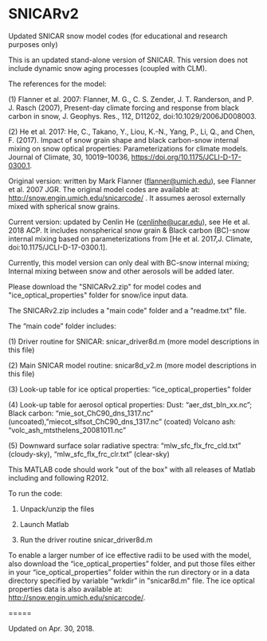 # SNICARv2
Updated SNICAR snow model codes (for educational and research purposes only)

This is an updated stand-alone version of SNICAR. This version does not include dynamic snow aging processes (coupled with CLM). 


The references for the model:

(1) Flanner et al. 2007: Flanner, M. G., C. S. Zender, J. T. Randerson, and P. J. Rasch (2007), Present-day climate forcing and response from black carbon in snow, J. Geophys. Res., 112, D11202, doi:10.1029/2006JD008003.

(2) He et al. 2017: He, C., Takano, Y., Liou, K.-N., Yang, P., Li, Q., and Chen, F. (2017). Impact of snow grain shape and black carbon-snow internal mixing on snow optical properties: Parameterizations for climate models. Journal of Climate, 30, 10019–10036, https://doi.org/10.1175/JCLI-D-17-0300.1.


Original version: written by Mark Flanner (flanner@umich.edu), see Flanner et al. 2007 JGR. The original model codes are available at: http://snow.engin.umich.edu/snicarcode/ . It assumes aerosol externally mixed with spherical snow grains.

Current version: updated by Cenlin He (cenlinhe@ucar.edu), see He et al. 2018 ACP. It includes nonspherical snow grain & Black carbon (BC)-snow internal mixing based on parameterizations from [He et al. 2017,J. Climate, doi:10.1175/JCLI-D-17-0300.1].

Currently, this model version can only deal with BC-snow internal mixing; Internal mixing between snow and other aerosols will be added later.

Please download the "SNICARv2.zip" for model codes and "ice_optical_properties" folder for snow/ice input data.

The SNICARv2.zip includes a "main code" folder and a "readme.txt" file.

The “main code” folder includes:

(1) Driver routine for SNICAR: snicar_driver8d.m (more model descriptions in this file)

(2) Main SNICAR model routine: snicar8d_v2.m (more model descriptions in this file)

(3) Look-up table for ice optical properties: “ice_optical_properties” folder

(4) Look-up table for aerosol optical properties: 
    Dust: “aer_dst_bln_xx.nc”;
    Black carbon: “mie_sot_ChC90_dns_1317.nc” (uncoated),”miecot_slfsot_ChC90_dns_1317.nc” (coated)
    Volcano ash: “volc_ash_mtsthelens_20081011.nc”

(5) Downward surface solar radiative spectra: “mlw_sfc_flx_frc_cld.txt” (cloudy-sky), “mlw_sfc_flx_frc_clr.txt” (clear-sky)


This MATLAB code should work "out of the box" with all releases of Matlab including and following R2012.

To run the code:

1) Unpack/unzip the files

2) Launch Matlab

3) Run the driver routine snicar_driver8d.m


To enable a larger number of ice effective radii to be used with the model, also download the “ice_optical_properties” folder, and put those files either in your “ice_optical_properties” folder within the run directory or in a data directory specified by variable “wrkdir” in "snicar8d.m" file. The ice optical properties data is also available at: http://snow.engin.umich.edu/snicarcode/.


=====

Updated on Apr. 30, 2018.
